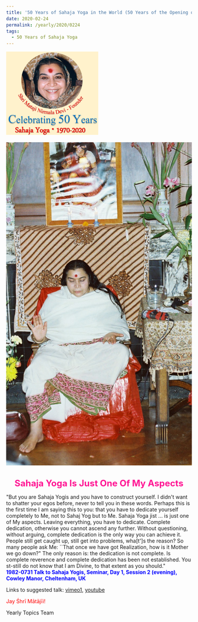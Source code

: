 ```yaml
---
title: '50 Years of Sahaja Yoga in the World (50 Years of the Opening of the Sahasrāra Chakra), Post 8'
date: 2020-02-24
permalink: /yearly/2020/0224
tags:
  - 50 Years of Sahaja Yoga
---
```


<div style="text-align: left"><img src="/images/Celebrating50YearsSahajaYoga.png" width="250" /></div><br>

<div style="text-align: center"><img src="/images/image325.png" /></div>

<br>
<p style="color:DeepPink; text-align:center">
<font size="+2"><b>Sahaja Yoga Is Just One Of My Aspects</b><br></font>
</p>

<p>
"But you are Sahaja Yogis and you have to construct yourself. I didn't want to shatter your egos before, never to tell you in these words. Perhaps this is the first time I am saying this to you: that you have to dedicate yourself completely to Me, not to Sahaj Yog but to Me. Sahaja Yoga jist ... is just one of My aspects. Leaving everything, you have to dedicate. Complete dedication, otherwise you cannot ascend any further. Without questioning, without arguing, complete dedication is the only way you can achieve it.<br> 
People still get caught up, still get into problems, wha[t']s the reason? So many people ask Me: ``That once we have got Realization, how is it Mother we go down?" The only reason is: the dedication is not complete. Is complete reverence and complete dedication has been not established. You st-still do not know that I am Divine, to that extent as you should."<br>
<font color="blue"><b>1982-0731 Talk to Sahaja Yogis, Seminar, Day 1, Session 2 (evening), Cowley Manor, Cheltenham, UK</b></font><br>
</p>

Links to suggested talk: <a href="https://vimeo.com/361786949"> vimeo1</a>, <a href="https://www.youtube.com/watch?v=pRIszxja-qE"> youtube</a><br>

<p style="color:red;">Jay Śhrī Mātājīi!<br></p>

Yearly Topics Team